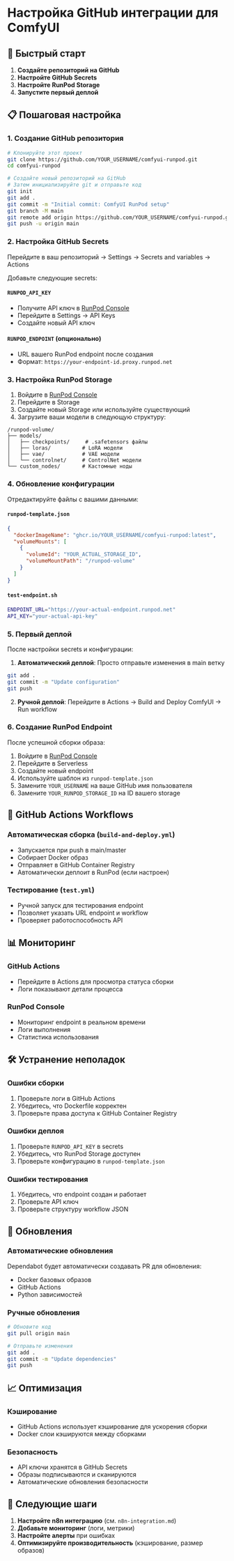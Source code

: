 # Настройка GitHub интеграции для ComfyUI

## 🚀 Быстрый старт

1. **Создайте репозиторий на GitHub**
2. **Настройте GitHub Secrets**
3. **Настройте RunPod Storage**
4. **Запустите первый деплой**

## 📋 Пошаговая настройка

### 1. Создание GitHub репозитория

```bash
# Клонируйте этот проект
git clone https://github.com/YOUR_USERNAME/comfyui-runpod.git
cd comfyui-runpod

# Создайте новый репозиторий на GitHub
# Затем инициализируйте git и отправьте код
git init
git add .
git commit -m "Initial commit: ComfyUI RunPod setup"
git branch -M main
git remote add origin https://github.com/YOUR_USERNAME/comfyui-runpod.git
git push -u origin main
```

### 2. Настройка GitHub Secrets

Перейдите в ваш репозиторий → Settings → Secrets and variables → Actions

Добавьте следующие secrets:

#### `RUNPOD_API_KEY`
- Получите API ключ в [RunPod Console](https://www.runpod.io/console/user/settings)
- Перейдите в Settings → API Keys
- Создайте новый API ключ

#### `RUNPOD_ENDPOINT` (опционально)
- URL вашего RunPod endpoint после создания
- Формат: `https://your-endpoint-id.proxy.runpod.net`

### 3. Настройка RunPod Storage

1. Войдите в [RunPod Console](https://www.runpod.io/console)
2. Перейдите в Storage
3. Создайте новый Storage или используйте существующий
4. Загрузите ваши модели в следующую структуру:

```
/runpod-volume/
├── models/
│   ├── checkpoints/     # .safetensors файлы
│   ├── loras/          # LoRA модели
│   ├── vae/            # VAE модели
│   └── controlnet/     # ControlNet модели
└── custom_nodes/       # Кастомные ноды
```

### 4. Обновление конфигурации

Отредактируйте файлы с вашими данными:

#### `runpod-template.json`
```json
{
  "dockerImageName": "ghcr.io/YOUR_USERNAME/comfyui-runpod:latest",
  "volumeMounts": [
    {
      "volumeId": "YOUR_ACTUAL_STORAGE_ID",
      "volumeMountPath": "/runpod-volume"
    }
  ]
}
```

#### `test-endpoint.sh`
```bash
ENDPOINT_URL="https://your-actual-endpoint.runpod.net"
API_KEY="your-actual-api-key"
```

### 5. Первый деплой

После настройки secrets и конфигурации:

1. **Автоматический деплой**: Просто отправьте изменения в main ветку
```bash
git add .
git commit -m "Update configuration"
git push
```

2. **Ручной деплой**: Перейдите в Actions → Build and Deploy ComfyUI → Run workflow

### 6. Создание RunPod Endpoint

После успешной сборки образа:

1. Войдите в [RunPod Console](https://www.runpod.io/console)
2. Перейдите в Serverless
3. Создайте новый endpoint
4. Используйте шаблон из `runpod-template.json`
5. Замените `YOUR_USERNAME` на ваше GitHub имя пользователя
6. Замените `YOUR_RUNPOD_STORAGE_ID` на ID вашего storage

## 🔧 GitHub Actions Workflows

### Автоматическая сборка (`build-and-deploy.yml`)
- Запускается при push в main/master
- Собирает Docker образ
- Отправляет в GitHub Container Registry
- Автоматически деплоит в RunPod (если настроен)

### Тестирование (`test.yml`)
- Ручной запуск для тестирования endpoint
- Позволяет указать URL endpoint и workflow
- Проверяет работоспособность API

## 📊 Мониторинг

### GitHub Actions
- Перейдите в Actions для просмотра статуса сборки
- Логи показывают детали процесса

### RunPod Console
- Мониторинг endpoint в реальном времени
- Логи выполнения
- Статистика использования

## 🛠️ Устранение неполадок

### Ошибки сборки
1. Проверьте логи в GitHub Actions
2. Убедитесь, что Dockerfile корректен
3. Проверьте права доступа к GitHub Container Registry

### Ошибки деплоя
1. Проверьте `RUNPOD_API_KEY` в secrets
2. Убедитесь, что RunPod Storage доступен
3. Проверьте конфигурацию в `runpod-template.json`

### Ошибки тестирования
1. Убедитесь, что endpoint создан и работает
2. Проверьте API ключ
3. Проверьте структуру workflow JSON

## 🔄 Обновления

### Автоматические обновления
Dependabot будет автоматически создавать PR для обновления:
- Docker базовых образов
- GitHub Actions
- Python зависимостей

### Ручные обновления
```bash
# Обновите код
git pull origin main

# Отправьте изменения
git add .
git commit -m "Update dependencies"
git push
```

## 📈 Оптимизация

### Кэширование
- GitHub Actions использует кэширование для ускорения сборки
- Docker слои кэшируются между сборками

### Безопасность
- API ключи хранятся в GitHub Secrets
- Образы подписываются и сканируются
- Автоматические обновления безопасности

## 🎯 Следующие шаги

1. **Настройте n8n интеграцию** (см. `n8n-integration.md`)
2. **Добавьте мониторинг** (логи, метрики)
3. **Настройте алерты** при ошибках
4. **Оптимизируйте производительность** (кэширование, размер образов)
